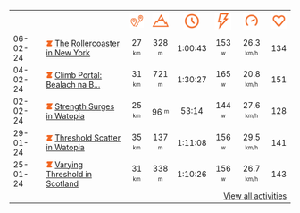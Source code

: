 <table>
    <tr>
        <th></th>
        <th></th>
        <th align="center"><img src="https://raw.githubusercontent.com/robiningelbrecht/strava-activities/master/public/distance.svg" width="30" alt="distance" title="distance"/></th>
        <th align="center"><img src="https://raw.githubusercontent.com/robiningelbrecht/strava-activities/master/public/elevation.svg" width="30" alt="elevation" title="elevation"/></th>
        <th align="center"><img src="https://raw.githubusercontent.com/robiningelbrecht/strava-activities/master/public/time.svg" width="30" alt="time" title="time"/></th>
        <th align="center"><img src="https://raw.githubusercontent.com/robiningelbrecht/strava-activities/master/public/average-watt.svg" width="30" alt="average watts" title="average watts"/></th>
        <th align="center"><img src="https://raw.githubusercontent.com/robiningelbrecht/strava-activities/master/public/average-speed.svg" width="30" alt="average speed" title="average speed"/></th>
        <th align="center"><img src="https://raw.githubusercontent.com/robiningelbrecht/strava-activities/master/public/heart-rate.svg" width="30" alt="average heart rate" title="average heart rate"/></th>
    </tr>
            <tr>
            <td>06-02-24</td>
            <td>
                                <img src="https://raw.githubusercontent.com/robiningelbrecht/strava-activities/master/public/activity-virtual-ride-zwift.svg" width="12" alt="The Rollercoaster in New York" title="The Rollercoaster in New York"/>
<a href="https://www.strava.com/activities/10708598341" title="Kcal: 531 | Gear: None ">The Rollercoaster in New York</a>
            </td>
            <td align="center">27 <sup><sub>km</sub></sup></td>
            <td align="center">328 <sup><sub>m</sub></sup></td>
            <td align="center">1:00:43</td>
            <td align="center">153 <sup><sub>w</sub></sup></td>
            <td align="center">26.3 <sup><sub>km/h</sub></sup></td>
            <td align="center">134</td>
        </tr>
            <tr>
            <td>04-02-24</td>
            <td>
                                <img src="https://raw.githubusercontent.com/robiningelbrecht/strava-activities/master/public/activity-virtual-ride-zwift.svg" width="12" alt="Climb Portal: Bealach na Ba at 100% Elevation in Watopia" title="Climb Portal: Bealach na Ba at 100% Elevation in Watopia"/>
<a href="https://www.strava.com/activities/10693341214" title="Kcal: 853 | Gear: None ">Climb Portal: Bealach na B...</a>
            </td>
            <td align="center">31 <sup><sub>km</sub></sup></td>
            <td align="center">721 <sup><sub>m</sub></sup></td>
            <td align="center">1:30:27</td>
            <td align="center">165 <sup><sub>w</sub></sup></td>
            <td align="center">20.8 <sup><sub>km/h</sub></sup></td>
            <td align="center">151</td>
        </tr>
            <tr>
            <td>02-02-24</td>
            <td>
                                <img src="https://raw.githubusercontent.com/robiningelbrecht/strava-activities/master/public/activity-virtual-ride-zwift.svg" width="12" alt="Strength Surges in Watopia" title="Strength Surges in Watopia"/>
<a href="https://www.strava.com/activities/10681655455" title="Kcal: 437 | Gear: None ">Strength Surges in Watopia</a>
            </td>
            <td align="center">25 <sup><sub>km</sub></sup></td>
            <td align="center">96 <sup><sub>m</sub></sup></td>
            <td align="center">53:14</td>
            <td align="center">144 <sup><sub>w</sub></sup></td>
            <td align="center">27.6 <sup><sub>km/h</sub></sup></td>
            <td align="center">128</td>
        </tr>
            <tr>
            <td>29-01-24</td>
            <td>
                                <img src="https://raw.githubusercontent.com/robiningelbrecht/strava-activities/master/public/activity-virtual-ride-zwift.svg" width="12" alt="Threshold Scatter in Watopia" title="Threshold Scatter in Watopia"/>
<a href="https://www.strava.com/activities/10654647729" title="Kcal: 636 | Gear: None ">Threshold Scatter in Watopia</a>
            </td>
            <td align="center">35 <sup><sub>km</sub></sup></td>
            <td align="center">137 <sup><sub>m</sub></sup></td>
            <td align="center">1:11:08</td>
            <td align="center">156 <sup><sub>w</sub></sup></td>
            <td align="center">29.5 <sup><sub>km/h</sub></sup></td>
            <td align="center">141</td>
        </tr>
            <tr>
            <td>25-01-24</td>
            <td>
                                <img src="https://raw.githubusercontent.com/robiningelbrecht/strava-activities/master/public/activity-virtual-ride-zwift.svg" width="12" alt="Varying Threshold in Scotland" title="Varying Threshold in Scotland"/>
<a href="https://www.strava.com/activities/10627783777" title="Kcal: 629 | Gear: None ">Varying Threshold in Scotland</a>
            </td>
            <td align="center">31 <sup><sub>km</sub></sup></td>
            <td align="center">338 <sup><sub>m</sub></sup></td>
            <td align="center">1:10:26</td>
            <td align="center">156 <sup><sub>w</sub></sup></td>
            <td align="center">26.7 <sup><sub>km/h</sub></sup></td>
            <td align="center">143</td>
        </tr>
                <tr>
            <td colspan="8" align="right"><a href="https://github.com/robiningelbrecht/strava-activities#activities">View all activities</a></td>
        </tr>
    </table>
